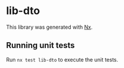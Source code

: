 # lib-dto

This library was generated with [Nx](https://nx.dev).

## Running unit tests

Run `nx test lib-dto` to execute the unit tests.
